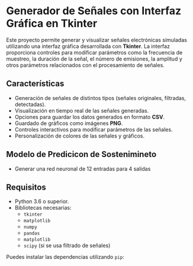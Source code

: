 # Generador de Señales con Interfaz Gráfica en Tkinter

Este proyecto permite generar y visualizar señales electrónicas simuladas utilizando una interfaz gráfica desarrollada con **Tkinter**. La interfaz proporciona controles para modificar parámetros como la frecuencia de muestreo, la duración de la señal, el número de emisiones, la amplitud y otros parámetros relacionados con el procesamiento de señales.

## Características

- Generación de señales de distintos tipos (señales originales, filtradas, detectadas).
- Visualización en tiempo real de las señales generadas.
- Opciones para guardar los datos generados en formato **CSV**.
- Guardado de gráficos como imágenes **PNG**.
- Controles interactivos para modificar parámetros de las señales.
- Personalización de colores de las señales y gráficos.

## Modelo de Predicicon de Sostenimineto 
- Generar una red neuronal de 12 entradas  para 4 salidas

## Requisitos

- Python 3.6 o superior.
- Bibliotecas necesarias:
  - `tkinter`
  - `matplotlib`
  - `numpy`
  - `pandas`
  - `matplotlib`
  - `scipy` (si se usa filtrado de señales)

Puedes instalar las dependencias utilizando `pip`: